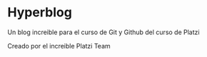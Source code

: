 # Hyperblog
Un blog increible para el curso de Git y Github del curso de Platzi

Creado por el increible Platzi Team